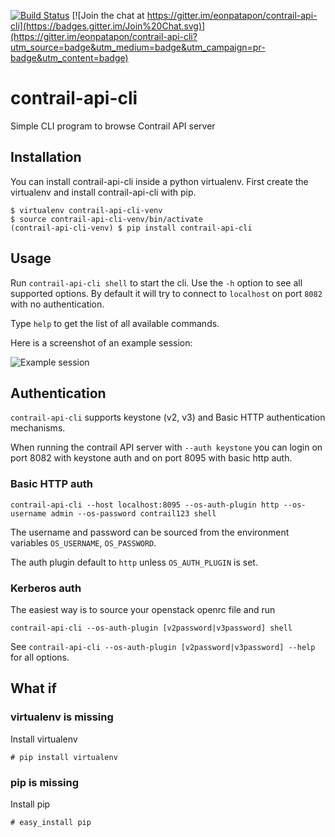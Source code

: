 [![Build Status](https://travis-ci.org/eonpatapon/contrail-api-cli.svg?branch=master)](https://travis-ci.org/eonpatapon/contrail-api-cli)
[![Join the chat at https://gitter.im/eonpatapon/contrail-api-cli](https://badges.gitter.im/Join%20Chat.svg)](https://gitter.im/eonpatapon/contrail-api-cli?utm_source=badge&utm_medium=badge&utm_campaign=pr-badge&utm_content=badge)

contrail-api-cli
================
Simple CLI program to browse Contrail API server

## Installation

You can install contrail-api-cli inside a python virtualenv. 
First create the virtualenv and install contrail-api-cli with pip.

    $ virtualenv contrail-api-cli-venv
    $ source contrail-api-cli-venv/bin/activate
    (contrail-api-cli-venv) $ pip install contrail-api-cli

## Usage

Run ``contrail-api-cli shell`` to start the cli. Use the ``-h`` option to see all supported options. By default it will try to connect to ``localhost`` on port ``8082`` with no authentication.
    
Type ``help`` to get the list of all available commands.

Here is a screenshot of an example session:

![Example session](http://i.imgur.com/X83FVTJ.png)

## Authentication

``contrail-api-cli`` supports keystone (v2, v3) and Basic HTTP authentication mechanisms.

When running the contrail API server with ``--auth keystone`` you can login on port 8082 with keystone auth and on port 8095 with basic http auth.

### Basic HTTP auth

    contrail-api-cli --host localhost:8095 --os-auth-plugin http --os-username admin --os-password contrail123 shell

The username and password can be sourced from the environment variables ``OS_USERNAME``, ``OS_PASSWORD``.

The auth plugin default to ``http`` unless ``OS_AUTH_PLUGIN`` is set.

### Kerberos auth

The easiest way is to source your openstack openrc file and run

    contrail-api-cli --os-auth-plugin [v2password|v3password] shell

See ``contrail-api-cli --os-auth-plugin [v2password|v3password] --help`` for all options.

## What if

### virtualenv is missing

Install virtualenv

    # pip install virtualenv

### pip is missing

Install pip

    # easy_install pip
